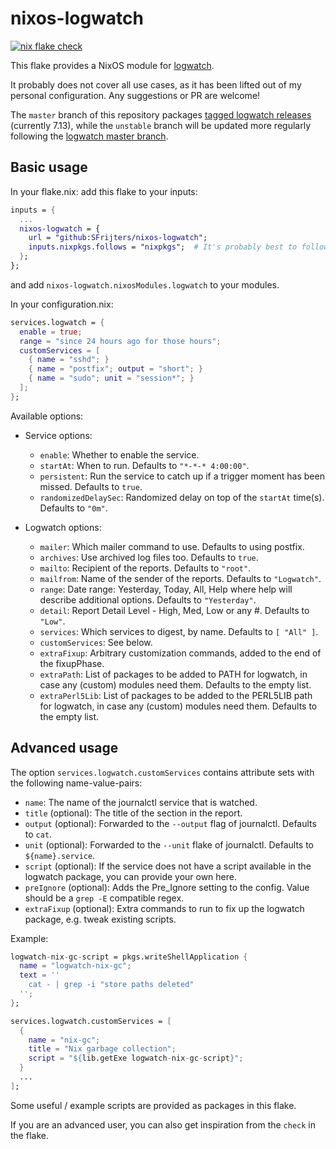 # nixos-logwatch

[![nix flake check](https://github.com/SFrijters/nixos-logwatch/actions/workflows/nix-flake-check.yml/badge.svg)](https://github.com/SFrijters/nixos-logwatch/actions/workflows/nix-flake-check.yml)

This flake provides a NixOS module for [logwatch](https://sourceforge.net/projects/logwatch/).

It probably does not cover all use cases, as it has been lifted out of my personal configuration.
Any suggestions or PR are welcome!

The `master` branch of this repository packages [tagged logwatch releases](https://sourceforge.net/p/logwatch/git/ci/7.13/tree/) (currently 7.13), while the `unstable` branch will be updated more regularly following the [logwatch master branch](https://sourceforge.net/p/logwatch/git/ci/master/tree/).

## Basic usage

In your flake.nix: add this flake to your inputs:

```nix
inputs = {
  ...
  nixos-logwatch = {
    url = "github:SFrijters/nixos-logwatch";
    inputs.nixpkgs.follows = "nixpkgs";  # It's probably best to follow your existing nixpkgs
  };
};
```

and add `nixos-logwatch.nixosModules.logwatch` to your modules.

In your configuration.nix:

```nix
services.logwatch = {
  enable = true;
  range = "since 24 hours ago for those hours";
  customServices = [
    { name = "sshd"; }
    { name = "postfix"; output = "short"; }
    { name = "sudo"; unit = "session*"; }
  ];
};
```

Available options:

* Service options:
  * `enable`: Whether to enable the service.
  * `startAt`: When to run. Defaults to `"*-*-* 4:00:00"`.
  * `persistent`: Run the service to catch up if a trigger moment has been missed. Defaults to `true`.
  * `randomizedDelaySec`: Randomized delay on top of the `startAt` time(s). Defaults to `"0m"`.

* Logwatch options:
  * `mailer`: Which mailer command to use. Defaults to using postfix.
  * `archives`: Use archived log files too. Defaults to `true`.
  * `mailto`: Recipient of the reports. Defaults to `"root"`.
  * `mailfrom`: Name of the sender of the reports. Defaults to `"Logwatch"`.
  * `range`: Date range: Yesterday, Today, All, Help where help will describe additional options. Defaults to `"Yesterday"`.
  * `detail`: Report Detail Level - High, Med, Low or any #. Defaults to `"Low"`.
  * `services`: Which services to digest, by name. Defaults to `[ "All" ]`.
  * `customServices`: See below.
  * `extraFixup`: Arbitrary customization commands, added to the end of the fixupPhase.
  * `extraPath`: List of packages to be added to PATH for logwatch, in case any (custom) modules need them. Defaults to the empty list.
  * `extraPerl5Lib`: List of packages to be added to the PERL5LIB path for logwatch, in case any (custom) modules need them. Defaults to the empty list.

## Advanced usage

The option `services.logwatch.customServices` contains attribute sets with the following name-value-pairs:

* `name`: The name of the journalctl service that is watched.
* `title` (optional): The title of the section in the report.
* `output` (optional): Forwarded to the `--output` flag of journalctl. Defaults to `cat`.
* `unit` (optional): Forwarded to the `--unit` flake of journalctl. Defaults to `${name}.service`.
* `script` (optional): If the service does not have a script available in the logwatch package, you can provide your own here.
* `preIgnore` (optional): Adds the Pre_Ignore setting to the config. Value should be a `grep -E` compatible regex.
* `extraFixup` (optional): Extra commands to run to fix up the logwatch package, e.g. tweak existing scripts.

Example:

```nix
logwatch-nix-gc-script = pkgs.writeShellApplication {
  name = "logwatch-nix-gc";
  text = ''
    cat - | grep -i "store paths deleted"
  '';
};
```

```nix
services.logwatch.customServices = [
  {
    name = "nix-gc";
    title = "Nix garbage collection";
    script = "${lib.getExe logwatch-nix-gc-script}";
  }
  ...
];
```

Some useful / example scripts are provided as packages in this flake.

If you are an advanced user, you can also get inspiration from the `check` in the flake.
